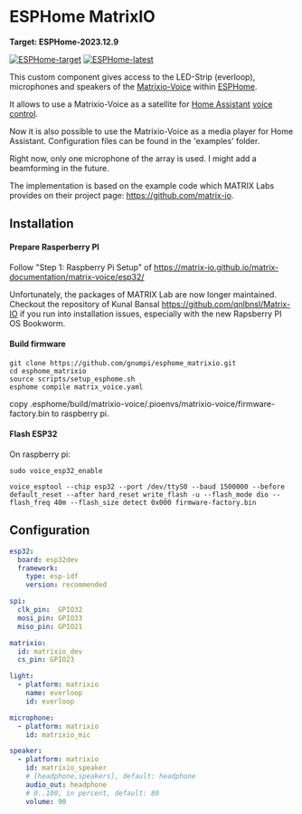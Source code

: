 # ESPHome MatrixIO
**Target: ESPHome-2023.12.9**

[![ESPHome-target](https://github.com/gnumpi/esphome_matrixio/actions/workflows/tox-target.yml/badge.svg)](https://github.com/gnumpi/esphome_matrixio/actions/workflows/tox-target.yml)
[![ESPHome-latest](https://github.com/gnumpi/esphome_matrixio/actions/workflows/tox-latest.yml/badge.svg)](https://github.com/gnumpi/esphome_matrixio/actions/workflows/tox-latest.yml)



This custom component gives access to the LED-Strip (everloop), microphones and speakers of the [Matrixio-Voice](https://matrix-io.github.io/matrix-documentation/matrix-voice/overview/) within [ESPHome](https://esphome.io/).

It allows to use a Matrixio-Voice as a satellite for [Home Assistant](https://www.home-assistant.io/) [voice control](https://www.home-assistant.io/voice_control/).

Now it is also possible to use the Matrixio-Voice as a media player for Home Assistant.
Configuration files can be found in the 'examples' folder.

Right now, only one microphone of the array is used. I might add a beamforming in the future.

The implementation is based on the example code which MATRIX Labs provides on their project page: https://github.com/matrix-io.


## Installation
#### Prepare Rasperberry PI
Follow "Step 1: Raspberry Pi Setup" of  https://matrix-io.github.io/matrix-documentation/matrix-voice/esp32/

Unfortunately, the packages of MATRIX Lab are now longer maintained. Checkout the repository of Kunal Bansal
https://github.com/qnlbnsl/Matrix-IO if you run into installation issues, especially with the new Rapsberry PI OS Bookworm.

#### Build firmware
    git clone https://github.com/gnumpi/esphome_matrixio.git
    cd esphome_matrixio
    source scripts/setup_esphome.sh
    esphome compile matrix_voice.yaml

copy .esphome/build/matrixio-voice/.pioenvs/matrixio-voice/firmware-factory.bin to raspberry pi.

#### Flash ESP32
On raspberry pi:

    sudo voice_esp32_enable

    voice_esptool --chip esp32 --port /dev/ttyS0 --baud 1500000 --before default_reset --after hard_reset write_flash -u --flash_mode dio --flash_freq 40m --flash_size detect 0x000 firmware-factory.bin


## Configuration

```yaml
esp32:
  board: esp32dev
  framework:
    type: esp-idf
    version: recommended

spi:
  clk_pin:  GPIO32
  mosi_pin: GPIO33
  miso_pin: GPIO21

matrixio:
  id: matrixio_dev
  cs_pin: GPIO23

light:
  - platform: matrixio
    name: everloop
    id: everloop

microphone:
  - platform: matrixio
    id: matrixio_mic

speaker:
  - platform: matrixio
    id: matrixio_speaker
    # [headphone,speakers], default: headphone
    audio_out: headphone
    # 0..100, in percent, default: 80
    volume: 90


```
